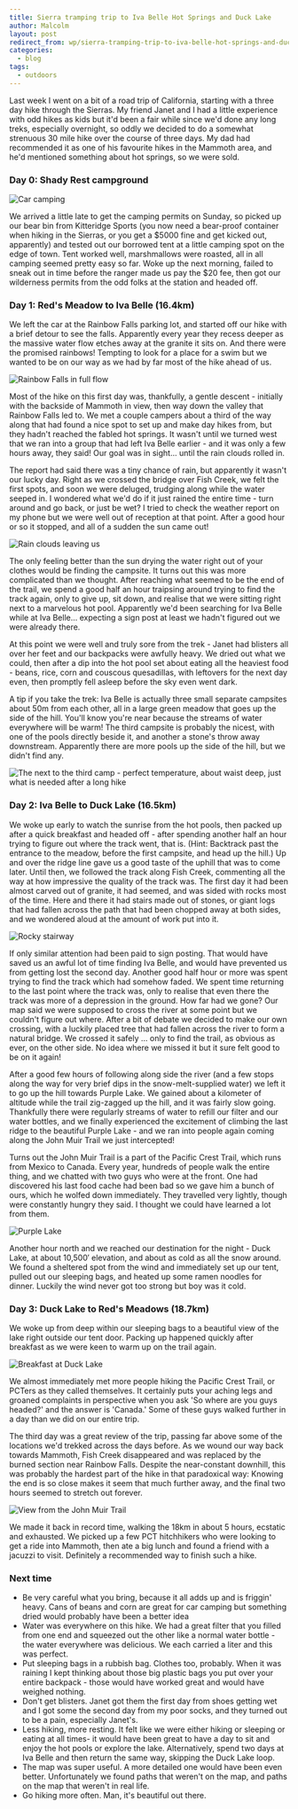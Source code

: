```yaml
---
title: Sierra tramping trip to Iva Belle Hot Springs and Duck Lake
author: Malcolm
layout: post
redirect_from: wp/sierra-tramping-trip-to-iva-belle-hot-springs-and-duck-lake/151/
categories:
  - blog
tags:
  - outdoors
---
```

Last week I went on a bit of a road trip of California, starting with a three day hike through the Sierras. My friend Janet and I had a little experience with odd hikes as kids but it'd been a fair while since we'd done any long treks, especially overnight, so oddly we decided to do a somewhat strenuous 30 mile hike over the course of three days. My dad had recommended it as one of his favourite hikes in the Mammoth area, and he'd mentioned something about hot springs, so we were sold.

### Day 0: Shady Rest campground

![Car camping](/assets/IMAG00291.jpg)

We arrived a little late to get the camping permits on Sunday, so picked up our bear bin from Kitteridge Sports (you now need a bear-proof container when hiking in the Sierras, or you get a $5000 fine and get kicked out, apparently) and tested out our borrowed tent at a little camping spot on the edge of town. Tent worked well, marshmallows were roasted, all in all camping seemed pretty easy so far. Woke up the next morning, failed to sneak out in time before the ranger made us pay the $20 fee, then got our wilderness permits from the odd folks at the station and headed off.

### Day 1: Red's Meadow to Iva Belle (16.4km)

We left the car at the Rainbow Falls parking lot, and started off our hike with a brief detour to see the falls. Apparently every year they recess deeper as the massive water flow etches away at the granite it sits on. And there were the promised rainbows! Tempting to look for a place for a swim but we wanted to be on our way as we had by far most of the hike ahead of us.

![Rainbow Falls in full flow](/assets/IMAG0045_ZOE0041.jpg)
    
Most of the hike on this first day was, thankfully, a gentle descent - initially with the backside of Mammoth in view, then way down the valley that Rainbow Falls led to. We met a couple campers about a third of the way along that had found a nice spot to set up and make day hikes from, but they hadn't reached the fabled hot springs. It wasn't until we turned west that we ran into a group that had left Iva Belle earlier - and it was only a few hours away, they said! Our goal was in sight... until the rain clouds rolled in.

The report had said there was a tiny chance of rain, but apparently it wasn't our lucky day. Right as we crossed the bridge over Fish Creek, we felt the first spots, and soon we were deluged, trudging along while the water seeped in. I wondered what we'd do if it just rained the entire time - turn around and go back, or just be wet? I tried to check the weather report on my phone but we were well out of reception at that point. After a good hour or so it stopped, and all of a sudden the sun came out!

        
![Rain clouds leaving us](/assets/IMAG0069_ZOE0051.jpg)
        
The only feeling better than the sun drying the water right out of your clothes would be finding the campsite. It turns out this was more complicated than we thought. After reaching what seemed to be the end of the trail, we spend a good half an hour traipsing around trying to find the track again, only to give up, sit down, and realise that we were sitting right next to a marvelous hot pool. Apparently we'd been searching for Iva Belle while at Iva Belle... expecting a sign post at least we hadn't figured out we were already there.

At this point we were well and truly sore from the trek - Janet had blisters all over her feet and our backpacks were awfully heavy. We dried out what we could, then after a dip into the hot pool set about eating all the heaviest food - beans, rice, corn and couscous quesadillas, with leftovers for the next day even, then promptly fell asleep before the sky even went dark.

A tip if you take the trek: Iva Belle is actually three small separate campsites about 50m from each other, all in a large green meadow that goes up the side of the hill. You'll know you're near because the streams of water everywhere will be warm! The third campsite is probably the nicest, with one of the pools directly beside it, and another a stone's throw away downstream. Apparently there are more pools up the side of the hill, but we didn't find any.

![The next to the third camp - perfect temperature, about waist deep, just what is needed after a long hike](/assets/IMAG0073_ZOE0051.jpg)

### Day 2: Iva Belle to Duck Lake (16.5km)

We woke up early to watch the sunrise from the hot pools, then packed up after a quick breakfast and headed off - after spending another half an hour trying to figure out where the track went, that is. (Hint: Backtrack past the entrance to the meadow, before the first campsite, and head up the hill.) Up and over the ridge line gave us a good taste of the uphill that was to come later. Until then, we followed the track along Fish Creek, commenting all the way at how impressive the quality of the track was. The first day it had been almost carved out of granite, it had seemed, and was sided with rocks most of the time. Here and there it had stairs made out of stones, or giant logs that had fallen across the path that had been chopped away at both sides, and we wondered aloud at the amount of work put into it.

![Rocky stairway](/assets/IMAG0084_ZOE0041.jpg)

If only similar attention had been paid to sign posting. That would have saved us an awful lot of time finding Iva Belle, and would have prevented us from getting lost the second day. Another good half hour or more was spent trying to find the track which had somehow faded. We spent time returning to the last point where the track was, only to realise that even there the track was more of a depression in the ground. How far had we gone? Our map said we were supposed to cross the river at some point but we couldn't figure out where. After a bit of debate we decided to make our own crossing, with a luckily placed tree that had fallen across the river to form a natural bridge. We crossed it safely ... only to find the trail, as obvious as ever, on the other side. No idea where we missed it but it sure felt good to be on it again!

After a good few hours of following along side the river (and a few stops along the way for very brief dips in the snow-melt-supplied water) we left it to go up the hill towards Purple Lake. We gained about a kilometer of altitude while the trail zig-zagged up the hill, and it was fairly slow going. Thankfully there were regularly streams of water to refill our filter and our water bottles, and we finally experienced the excitement of climbing the last ridge to the beautiful Purple Lake - and we ran into people again coming along the John Muir Trail we just intercepted!
          
Turns out the John Muir Trail is a part of the Pacific Crest Trail, which runs from Mexico to Canada. Every year, hundreds of people walk the entire thing, and we chatted with two guys who were at the front. One had discovered his last food cache had been bad so we gave him a bunch of ours, which he wolfed down immediately. They travelled very lightly, though were constantly hungry they said. I thought we could have learned a lot from them.

![Purple Lake](/assets/IMAG0104_ZOE0051.jpg)
                
Another hour north and we reached our destination for the night - Duck Lake, at about 10,500&#8242; elevation, and about as cold as all the snow around. We found a sheltered spot from the wind and immediately set up our tent, pulled out our sleeping bags, and heated up some ramen noodles for dinner. Luckily the wind never got too strong but boy was it cold.

### Day 3: Duck Lake to Red's Meadows (18.7km)

We woke up from deep within our sleeping bags to a beautiful view of the lake right outside our tent door. Packing up happened quickly after breakfast as we were keen to warm up on the trail again.

![Breakfast at Duck Lake](/assets/IMAG0123_ZOE0061.jpg)

We almost immediately met more people hiking the Pacific Crest Trail, or PCTers as they called themselves. It certainly puts your aching legs and groaned complaints in perspective when you ask 'So where are you guys headed?' and the answer is 'Canada.' Some of these guys walked further in a day than we did on our entire trip.

The third day was a great review of the trip, passing far above some of the locations we'd trekked across the days before. As we wound our way back towards Mammoth, Fish Creek disappeared and was replaced by the burned section near Rainbow Falls. Despite the near-constant downhill, this was probably the hardest part of the hike in that paradoxical way: Knowing the end is so close makes it seem that much further away, and the final two hours seemed to stretch out forever.


![View from the John Muir Trail](/assets/IMAG0149_ZOE0031.jpg)

We made it back in record time, walking the 18km in about 5 hours, ecstatic and exhausted. We picked up a few PCT hitchhikers who were looking to get a ride into Mammoth, then ate a big lunch and found a friend with a jacuzzi to visit. Definitely a recommended way to finish such a hike.

### Next time

* Be very careful what you bring, because it all adds up and is friggin' heavy. Cans of beans and corn are great for car camping but something dried would probably have been a better idea
* Water was everywhere on this hike. We had a great filter that you filled from one end and squeezed out the other like a normal water bottle - the water everywhere was delicious. We each carried a liter and this was perfect.
* Put sleeping bags in a rubbish bag. Clothes too, probably. When it was raining I kept thinking about those big plastic bags you put over your entire backpack - those would have worked great and would have weighed nothing.
* Don't get blisters. Janet got them the first day from shoes getting wet and I got some the second day from my poor socks, and they turned out to be a pain, especially Janet's.
* Less hiking, more resting. It felt like we were either hiking or sleeping or eating at all times- it would have been great to have a day to sit and enjoy the hot pools or explore the lake. Alternatively, spend two days at Iva Belle and then return the same way, skipping the Duck Lake loop.
* The map was super useful. A more detailed one would have been even better. Unfortunately we found paths that weren't on the map, and paths on the map that weren't in real life.
* Go hiking more often. Man, it's beautiful out there.